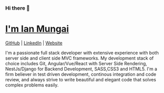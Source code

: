 ### Hi there 👋
# [I'm Ian Mungai](mailto:iansam74@gmail.com)

[GitHub](https://github.com/iansamz) | [LinkedIn](https://www.linkedin.com/in/ian-sam-mungai-661212124/) | [Website](https://ian.otherside.co.ke)


I'm a passionate full stack developer with extensive experience with both server side and
client side MVC frameworks. My development stack of choice includes Git, Angular/Vue/React with Server Side Rendering,
NestJs/Django for Backend Development, SASS,CSS3 and HTML5. I'm a firm believer in test driven development, continous 
integration and code review, and always strive to write beautiful and elegant code that solves
complex problems easily.
